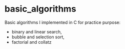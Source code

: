 # basic_algorithms
Basic algorithms I implemented in C for practice purpose: 
- binary and linear search,
- bubble and selection sort,
- factorial and collatz
